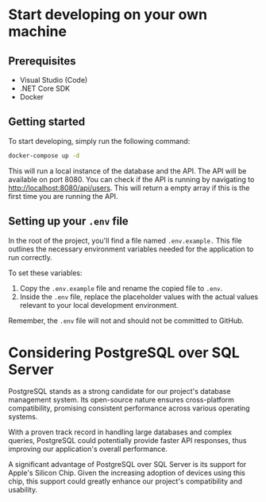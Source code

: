 # Start developing on your own machine

## Prerequisites

- Visual Studio (Code)
- .NET Core SDK
- Docker

## Getting started

To start developing, simply run the following command:

```bash
docker-compose up -d
```

This will run a local instance of the database and the API. The API will be available on port 8080. You can check if the API is running by navigating to [http://localhost:8080/api/users](http://localhost:8080/api/users). This will return a empty array if this is the first time you are running the API.


## Setting up your `.env` file
In the root of the project, you'll find a file named `.env.example.` This file outlines the necessary environment variables needed for the application to run correctly.

To set these variables:

1. Copy the `.env.example` file and rename the copied file to `.env`.
2. Inside the `.env` file, replace the placeholder values with the actual values relevant to your local development environment.

Remember, the `.env` file will not and should not be committed to GitHub.


# Considering PostgreSQL over SQL Server

PostgreSQL stands as a strong candidate for our project's database management system. Its open-source nature ensures cross-platform compatibility, promising consistent performance across various operating systems.

With a proven track record in handling large databases and complex queries, PostgreSQL could potentially provide faster API responses, thus improving our application's overall performance.

A significant advantage of PostgreSQL over SQL Server is its support for Apple's Silicon Chip. Given the increasing adoption of devices using this chip, this support could greatly enhance our project's compatibility and usability.
